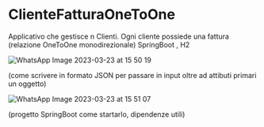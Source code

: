 # ClienteFatturaOneToOne
Applicativo che gestisce n Clienti. Ogni cliente possiede una fattura (relazione OneToOne monodirezionale) SpringBoot , H2 

![WhatsApp Image 2023-03-23 at 15 50 19](https://user-images.githubusercontent.com/126260899/227248078-123eb36f-facd-49fc-a54f-1ceb56ff688c.jpeg)

(come scrivere in formato JSON per passare in input oltre ad attibuti primari un oggetto)



![WhatsApp Image 2023-03-23 at 15 51 07](https://user-images.githubusercontent.com/126260899/227248426-25cb8c3d-0e30-4081-87c0-c2b66d614727.jpeg)

(progetto SpringBoot come startarlo, dipendenze utili)

